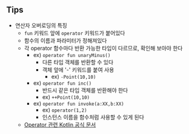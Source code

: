 ## Tips

* 연산자 오버로딩의 특징
    * `fun` 키워드 앞에 `operator` 키워드가 붙어있다
    * 함수의 이름과 파라미터가 정해져있다
    * 각 operator 함수마다 반환 가능한 타입이 다르므로, 확인해 보아야 한다
        * ex) `operator fun unaryMinus()`
            * 다른 타입 객체를 반환할 수 있다
            * 객체 앞에 '-' 키워드를 붙여 사용
                * ex) `-Point(10,10)`
        * ex) `operator fun inc()`
            * 반드시 같은 타입 객체를 반환해야 한다
            * ex) `++Point(10,10)`
        * ex) `operator fun invoke(a:XX,b:XX)`
            * ex) `operator(1,2)`
            * 인스턴스 이름을 함수처럼 사용할 수 있게 된다
    * [Operator 관련 Kotlin 공식 문서](https://kotlinlang.org/docs/operator-overloading.html)



